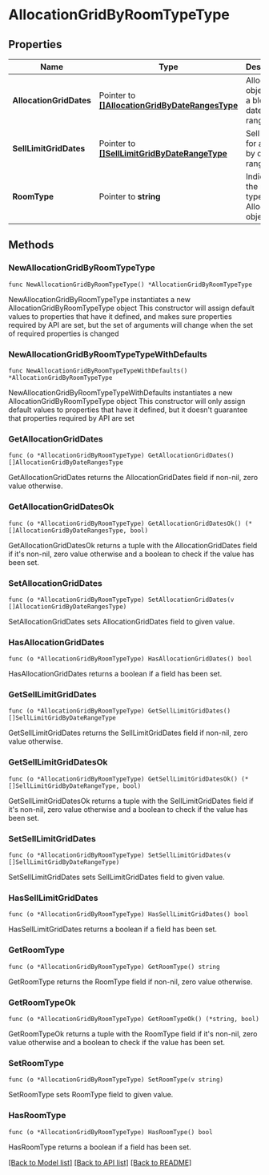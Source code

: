# AllocationGridByRoomTypeType

## Properties

Name | Type | Description | Notes
------------ | ------------- | ------------- | -------------
**AllocationGridDates** | Pointer to [**[]AllocationGridByDateRangesType**](AllocationGridByDateRangesType.md) | Allocation objects for a block by date ranges. | [optional] 
**SellLimitGridDates** | Pointer to [**[]SellLimitGridByDateRangeType**](SellLimitGridByDateRangeType.md) | Sell limits for a block by date ranges. | [optional] 
**RoomType** | Pointer to **string** | Indicates the room type of the Allocation objects. | [optional] 

## Methods

### NewAllocationGridByRoomTypeType

`func NewAllocationGridByRoomTypeType() *AllocationGridByRoomTypeType`

NewAllocationGridByRoomTypeType instantiates a new AllocationGridByRoomTypeType object
This constructor will assign default values to properties that have it defined,
and makes sure properties required by API are set, but the set of arguments
will change when the set of required properties is changed

### NewAllocationGridByRoomTypeTypeWithDefaults

`func NewAllocationGridByRoomTypeTypeWithDefaults() *AllocationGridByRoomTypeType`

NewAllocationGridByRoomTypeTypeWithDefaults instantiates a new AllocationGridByRoomTypeType object
This constructor will only assign default values to properties that have it defined,
but it doesn't guarantee that properties required by API are set

### GetAllocationGridDates

`func (o *AllocationGridByRoomTypeType) GetAllocationGridDates() []AllocationGridByDateRangesType`

GetAllocationGridDates returns the AllocationGridDates field if non-nil, zero value otherwise.

### GetAllocationGridDatesOk

`func (o *AllocationGridByRoomTypeType) GetAllocationGridDatesOk() (*[]AllocationGridByDateRangesType, bool)`

GetAllocationGridDatesOk returns a tuple with the AllocationGridDates field if it's non-nil, zero value otherwise
and a boolean to check if the value has been set.

### SetAllocationGridDates

`func (o *AllocationGridByRoomTypeType) SetAllocationGridDates(v []AllocationGridByDateRangesType)`

SetAllocationGridDates sets AllocationGridDates field to given value.

### HasAllocationGridDates

`func (o *AllocationGridByRoomTypeType) HasAllocationGridDates() bool`

HasAllocationGridDates returns a boolean if a field has been set.

### GetSellLimitGridDates

`func (o *AllocationGridByRoomTypeType) GetSellLimitGridDates() []SellLimitGridByDateRangeType`

GetSellLimitGridDates returns the SellLimitGridDates field if non-nil, zero value otherwise.

### GetSellLimitGridDatesOk

`func (o *AllocationGridByRoomTypeType) GetSellLimitGridDatesOk() (*[]SellLimitGridByDateRangeType, bool)`

GetSellLimitGridDatesOk returns a tuple with the SellLimitGridDates field if it's non-nil, zero value otherwise
and a boolean to check if the value has been set.

### SetSellLimitGridDates

`func (o *AllocationGridByRoomTypeType) SetSellLimitGridDates(v []SellLimitGridByDateRangeType)`

SetSellLimitGridDates sets SellLimitGridDates field to given value.

### HasSellLimitGridDates

`func (o *AllocationGridByRoomTypeType) HasSellLimitGridDates() bool`

HasSellLimitGridDates returns a boolean if a field has been set.

### GetRoomType

`func (o *AllocationGridByRoomTypeType) GetRoomType() string`

GetRoomType returns the RoomType field if non-nil, zero value otherwise.

### GetRoomTypeOk

`func (o *AllocationGridByRoomTypeType) GetRoomTypeOk() (*string, bool)`

GetRoomTypeOk returns a tuple with the RoomType field if it's non-nil, zero value otherwise
and a boolean to check if the value has been set.

### SetRoomType

`func (o *AllocationGridByRoomTypeType) SetRoomType(v string)`

SetRoomType sets RoomType field to given value.

### HasRoomType

`func (o *AllocationGridByRoomTypeType) HasRoomType() bool`

HasRoomType returns a boolean if a field has been set.


[[Back to Model list]](../README.md#documentation-for-models) [[Back to API list]](../README.md#documentation-for-api-endpoints) [[Back to README]](../README.md)


